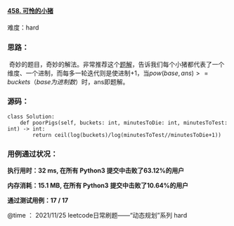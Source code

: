 #### [458. 可怜的小猪](https://leetcode-cn.com/problems/poor-pigs/)

难度：hard

### **思路：**

​			奇妙的题目，奇妙的解法。非常推荐这个[题解](https://leetcode-cn.com/problems/poor-pigs/solution/hua-jie-suan-fa-458-ke-lian-de-xiao-zhu-by-guanpen/)，告诉我们每个小猪都代表了一个维度、一个进制，而每多一轮迭代则是使进制+1，当$pow(base,ans) >= buckets（base为进制数）$时，ans即题解。

### **源码：**

```
class Solution:
    def poorPigs(self, buckets: int, minutesToDie: int, minutesToTest: int) -> int:
        return ceil(log(buckets)/log(minutesToTest//minutesToDie+1))
```



### **用例通过状况：**

**执行用时：32 ms, 在所有 Python3 提交中击败了63.12%的用户**

**内存消耗：15.1 MB, 在所有 Python3 提交中击败了10.64%的用户**

**通过测试用例：17 / 17**



@time ： 2021/11/25  leetcode日常刷题——“动态规划”系列  hard


